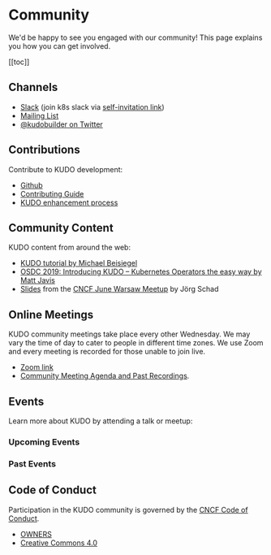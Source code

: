 # Community

We'd be happy to see you engaged with our community! This page explains you how you can get involved.

[[toc]]

## Channels

- [Slack](https://kubernetes.slack.com/messages/kudo/) (join k8s slack via [self-invitation link](https://slack.k8s.io/))
- [Mailing List](https://groups.google.com/d/forum/kudobuilder)
- [@kudobuilder on Twitter](https://twitter.com/kudobuilder)

## Contributions

Contribute to KUDO development:

- [Github](https://github.com/kudobuilder/kudo)
- [Contributing Guide](https://github.com/kudobuilder/kudo/blob/master/CONTRIBUTING.md)
- [KUDO enhancement process](https://github.com/kudobuilder/kudo/blob/master/keps/0001-kep-process.md)

## Community Content

KUDO content from around the web:

- [KUDO tutorial by Michael Beisiegel](https://github.com/realmbgl/kudo-tutorial)
- [OSDC 2019: Introducing KUDO – Kubernetes Operators the easy way by Matt Javis](https://youtu.be/qAUmRfbd300)
- [Slides](https://docs.google.com/presentation/d/1CFE0Vr1AmkKLhpG-KtDVSZRokKNy81OGjQ4I2tpqtss/) from the [CNCF June Warsaw Meetup](https://www.meetup.com/Cloud-Native-Kubernetes-Warsaw/events/260639500/) by Jörg Schad

## Online Meetings

KUDO community meetings take place every other Wednesday. We may vary the time of day to cater to people in different time zones. We use Zoom and every meeting is recorded for those unable to join live.

- [Zoom link](https://mesosphere.zoom.us/j/443128842)
- [Community Meeting Agenda and Past Recordings](https://docs.google.com/document/d/1UqgtCMUHSsOohZYF8K7zX8WcErttuMSx7NbvksIbZgg/edit).

## Events

Learn more about KUDO by attending a talk or meetup:

### Upcoming Events

<EventsIndex subset="upcoming"/>

### Past Events

<EventsIndex subset="past"/> 

## Code of Conduct

Participation in the KUDO community is governed by the [CNCF Code of Conduct](https://github.com/cncf/foundation/blob/master/code-of-conduct.md).

- [OWNERS](https://github.com/kudobuilder/kudo/blob/master/OWNERS)
- [Creative Commons 4.0](https://git.k8s.io/website/LICENSE)
